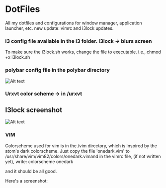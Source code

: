 # DotFiles
All my dotfiles and configurations for window manager, application launcher, etc.
new update: vimrc and i3lock updates.

### i3 config file available in the i3 folder. I3lock -> blurs screen
To make sure the i3lock.sh works, change the file to executable.
i.e., chmod +x i3lock.sh
### polybar config file in the polybar directory

![Alt text](https://user-images.githubusercontent.com/31076260/73136232-9a14ca00-404b-11ea-8e5e-f9e20b97d72f.png "i3 desktop screenshot 2")

### Urxvt color scheme -> in /urxvt 


## I3lock screenshot
![Alt text](https://user-images.githubusercontent.com/31076260/74614699-70b2ff80-511a-11ea-9c7e-2ccf0c716c24.png "i3 lock screenshot")

### VIM
Colorscheme used for vim is in the /vim directory, which is inspired by the atom's dark colorscheme. Just copy the file 'onedark.vim' to /usr/share/vim/vim82/colors/onedark.vimand in the vimrc file, (if not written yet), write:
colorscheme onedark

and it should be all good.

Here's a screenshot:
